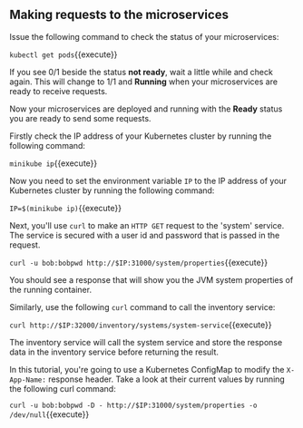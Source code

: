 ## Making requests to the microservices

Issue the following command to check the status of your microservices:

`kubectl get pods`{{execute}}

If you see 0/1 beside the status **not ready**, wait a little while and check again. This will change to 1/1 and **Running** when your microservices are ready to receive requests.

Now your microservices are deployed and running with the **Ready** status you are ready to send some requests.

Firstly check the IP address of your Kubernetes cluster by running the following command:

`minikube ip`{{execute}}

Now you need to set the environment variable `IP` to the IP address of your Kubernetes cluster by running the following command:

`IP=$(minikube ip)`{{execute}}

Next, you'll use `curl` to make an `HTTP GET` request to the 'system' service. The service is secured with a user id and password that is passed in the request.

`curl -u bob:bobpwd http://$IP:31000/system/properties`{{execute}}

You should see a response that will show you the JVM system properties of the running container.


Similarly, use the following `curl` command to call the inventory service:  

`curl http://$IP:32000/inventory/systems/system-service`{{execute}}

The inventory service will call the system service and store the response data in the inventory service before returning the result.

In this tutorial, you're going to use a Kubernetes ConfigMap to modify the `X-App-Name:` response header. Take a look at their current values by running the following curl command:

`curl -u bob:bobpwd -D - http://$IP:31000/system/properties -o /dev/null`{{execute}}


